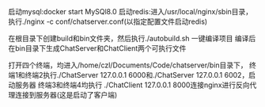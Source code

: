 启动mysql:docker start MySQl8.0
启动redis:进入/usr/local/nginx/sbin目录，执行./nginx -c conf/chatserver.conf(以指定配置文件启动redis)

在根目录下创建build和bin文件夹，然后执行./autobuild.sh  一键编译项目  编译后在bin目录下生成ChatServer和ChatClient两个可执行文件

打开四个终端，均进入/home/czl/Documents/Code/chatserver/bin目录下，
终端1和终端2执行./ChatServer 127.0.0.1 6000和./ChatServer 127.0.0.1 6002，启动服务器
终端3和终端4均执行 ./ChatClient 127.0.0.1 8000连接nginx进行反向代理连接到服务器(这是启动了客户端)


